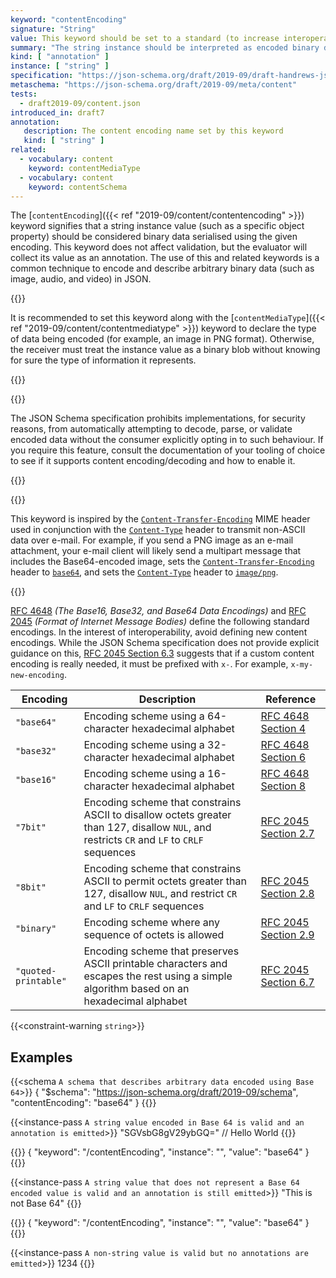 ```yaml
---
keyword: "contentEncoding"
signature: "String"
value: This keyword should be set to a standard (to increase interoperability) encoding name such as those defined in [RFC 4648](https://www.rfc-editor.org/info/rfc4648) and [RFC 2045](https://www.rfc-editor.org/info/rfc2045.html)
summary: "The string instance should be interpreted as encoded binary data and decoded using the encoding named by this property."
kind: [ "annotation" ]
instance: [ "string" ]
specification: "https://json-schema.org/draft/2019-09/draft-handrews-json-schema-validation-02#rfc.section.8.3"
metaschema: "https://json-schema.org/draft/2019-09/meta/content"
tests:
  - draft2019-09/content.json
introduced_in: draft7
annotation:
   description: The content encoding name set by this keyword
   kind: [ "string" ]
related:
  - vocabulary: content
    keyword: contentMediaType
  - vocabulary: content
    keyword: contentSchema
---
```


The [`contentEncoding`]({{< ref "2019-09/content/contentencoding" >}}) keyword signifies that a string instance value (such as a
specific object property) should be considered binary data serialised using the
given encoding. This keyword does not affect validation, but the evaluator will
collect its value as an annotation.  The use of this and related keywords is a
common technique to encode and describe arbitrary binary data (such as image,
audio, and video) in JSON.

{{<best-practice>}}

It is recommended to set this keyword along with the [`contentMediaType`]({{<
ref "2019-09/content/contentmediatype" >}}) keyword to declare the type of data
being encoded (for example, an image in PNG format). Otherwise, the receiver
must treat the instance value as a binary blob without knowing for sure the
type of information it represents.

{{</best-practice>}}

{{<common-pitfall>}}

The JSON Schema specification prohibits implementations, for security reasons,
from automatically attempting to decode, parse, or validate encoded data
without the consumer explicitly opting in to such behaviour. If you require
this feature, consult the documentation of your tooling of choice to see if it
supports content encoding/decoding and how to enable it.

{{</common-pitfall>}}

{{<learning-more>}}

This keyword is inspired by the
[`Content-Transfer-Encoding`](https://www.rfc-editor.org/rfc/rfc2045.html#section-6)
MIME header used in conjunction with the
[`Content-Type`](https://www.rfc-editor.org/rfc/rfc2045.html#section-5) header
to transmit non-ASCII data over e-mail. For example, if you send a PNG image as
an e-mail attachment, your e-mail client will likely send a multipart message
that includes the Base64-encoded image, sets the
[`Content-Transfer-Encoding`](https://www.rfc-editor.org/rfc/rfc2045.html#section-6)
header to
[`base64`](https://datatracker.ietf.org/doc/html/rfc2045#section-6.1), and sets
the [`Content-Type`](https://www.rfc-editor.org/rfc/rfc2045.html#section-5)
header to
[`image/png`](https://www.iana.org/assignments/media-types/image/png).

{{</learning-more>}}

[RFC 4648](https://datatracker.ietf.org/doc/html/rfc4648) _(The Base16, Base32,
and Base64 Data Encodings)_ and [RFC
2045](https://datatracker.ietf.org/doc/html/rfc2045) _(Format of Internet
Message Bodies)_ define the following standard encodings. In the interest of
interoperability, avoid defining new content encodings.  While the JSON Schema
specification does not provide explicit guidance on this, [RFC 2045 Section
6.3](https://datatracker.ietf.org/doc/html/rfc2045#section-6.3) suggests that
if a custom content encoding is really needed, it must be prefixed with `x-`.
For example, `x-my-new-encoding`.

| Encoding   | Description                                                                                     | Reference |
|------------|-------------------------------------------------------------------------------------------------|-----------|
| `"base64"` | Encoding scheme using a 64-character hexadecimal alphabet | [RFC 4648 Section 4](https://datatracker.ietf.org/doc/html/rfc4648#section-4) |
| `"base32"` | Encoding scheme using a 32-character hexadecimal alphabet                                   | [RFC 4648 Section 6](https://datatracker.ietf.org/doc/html/rfc4648#section-6) |
| `"base16"` | Encoding scheme using a 16-character hexadecimal alphabet                       | [RFC 4648 Section 8](https://datatracker.ietf.org/doc/html/rfc4648#section-8) |
| `"7bit"` | Encoding scheme that constrains ASCII to disallow octets greater than 127, disallow `NUL`, and restricts `CR` and `LF` to `CRLF` sequences | [RFC 2045 Section 2.7](https://datatracker.ietf.org/doc/html/rfc2045#section-2.7) |
| `"8bit"` | Encoding scheme that constrains ASCII to permit octets greater than 127, disallow `NUL`, and restrict `CR` and `LF` to `CRLF` sequences | [RFC 2045 Section 2.8](https://datatracker.ietf.org/doc/html/rfc2045#section-2.8) |
| `"binary"` | Encoding scheme where any sequence of octets is allowed | [RFC 2045 Section 2.9](https://datatracker.ietf.org/doc/html/rfc2045#section-2.9) |
| `"quoted-printable"` | Encoding scheme that preserves ASCII printable characters and escapes the rest using a simple algorithm based on an hexadecimal alphabet | [RFC 2045 Section 6.7](https://datatracker.ietf.org/doc/html/rfc2045#section-6.7) |

{{<constraint-warning `string`>}}

## Examples

{{<schema `A schema that describes arbitrary data encoded using Base 64`>}}
{
  "$schema": "https://json-schema.org/draft/2019-09/schema",
  "contentEncoding": "base64"
}
{{</schema>}}

{{<instance-pass `A string value encoded in Base 64 is valid and an annotation is emitted`>}}
"SGVsbG8gV29ybGQ=" // Hello World
{{</instance-pass>}}

{{<instance-annotation>}}
{ "keyword": "/contentEncoding", "instance": "", "value": "base64" }
{{</instance-annotation>}}

{{<instance-pass `A string value that does not represent a Base 64 encoded value is valid and an annotation is still emitted`>}}
"This is not Base 64"
{{</instance-pass>}}

{{<instance-annotation>}}
{ "keyword": "/contentEncoding", "instance": "", "value": "base64" }
{{</instance-annotation>}}

{{<instance-pass `A non-string value is valid but no annotations are emitted`>}}
1234
{{</instance-pass>}}
